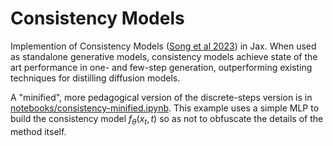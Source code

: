 # Consistency Models

Implemention of Consistency Models ([Song et al 2023](https://arxiv.org/abs/2303.01469)) in Jax. When used as standalone generative models, consistency models achieve state of the art performance in one- and few-step generation, outperforming existing techniques for distilling diffusion models.

A "minified", more pedagogical version of the discrete-steps version is in [notebooks/consistency-minified.ipynb](notebooks/consistency-minified.ipynb). This example uses a simple MLP to build the consistency model $f_\theta(x_t, t)$ so as not to obfuscate the details of the method itself.